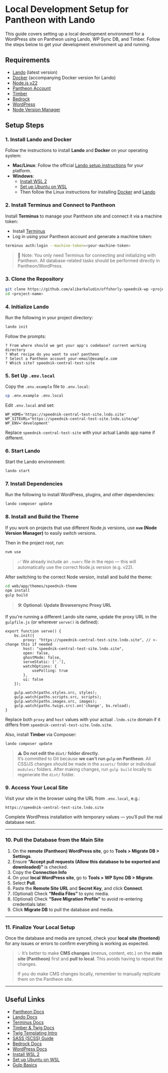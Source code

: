 
# Local Development Setup for Pantheon with Lando

This guide covers setting up a local development environment for a WordPress site on Pantheon using Lando, WP Sync DB, and Timber. Follow the steps below to get your development environment up and running.

## Requirements

- [Lando](https://lando.dev/docs/install/) (latest version)
- [Docker](https://www.docker.com/get-started) (accompanying Docker version for Lando)
- [Node.js v22](https://nodejs.org/en/download/)
- [Pantheon Account](https://pantheon.io)
- [Timber](https://timber.github.io/)
- [Bedrock](https://roots.io/bedrock/)
- [WordPress](https://wordpress.org)
- [Node Version Manager](https://github.com/nvm-sh/nvm)

## Setup Steps

### 1. Install Lando and Docker

Follow the instructions to install **Lando** and **Docker** on your operating system:

- **Mac/Linux**: Follow the official [Lando setup instructions](https://lando.dev/docs/install/) for your platform.
- **Windows**: 
  - [Install WSL 2](https://learn.microsoft.com/en-us/windows/wsl/install)
  - [Set up Ubuntu on WSL](https://learn.microsoft.com/en-us/windows/wsl/setup/environment)
  - Then follow the Linux instructions for installing [Docker](https://docs.docker.com/engine/install/ubuntu/) and [Lando](https://docs.lando.dev/core/v3/installation.html)

### 2. Install Terminus and Connect to Pantheon

Install **Terminus** to manage your Pantheon site and connect it via a machine token:

- Install [Terminus](https://pantheon.io/docs/terminus/install)
- Log in using your Pantheon account and generate a machine token:

```bash
terminus auth:login --machine-token=<your-machine-token>
```

> 🧠 Note: You only need Terminus for connecting and initializing with Pantheon. All database-related tasks should be performed directly in Pantheon/WordPress.

### 3. Clone the Repository

```bash
git clone https://github.com/alibarkaludin/offshorly-speednik-wp <project-name>
cd <project-name>
```

### 4. Initialize Lando

Run the following in your project directory:

```bash
lando init
```

Follow the prompts:

```
? From where should we get your app's codebase? current working directory
? What recipe do you want to use? pantheon
? Select a Pantheon account your-email@example.com
? Which site? speednik-central-test-site
```

### 5. Set Up `.env.local`

Copy the `.env.example` file to `.env.local`:

```bash
cp .env.example .env.local
```

Edit `.env.local` and set:

```dotenv
WP_HOME='https://speednik-central-test-site.lndo.site'
WP_SITEURL="https://speednik-central-test-site.lndo.site/wp"
WP_ENV='development'
```

Replace `speednik-central-test-site` with your actual Lando app name if different.

### 6. Start Lando

Start the Lando environment:

```bash
lando start
```

### 7. Install Dependencies

Run the following to install WordPress, plugins, and other dependencies:

```bash
lando composer update
```

### 8. Install and Build the Theme

If you work on projects that use different Node.js versions, use **`nvm` (Node Version Manager)** to easily switch versions.

Then in the project root, run:

```bash
nvm use
```

> ✅ We already include an `.nvmrc` file in the repo — this will automatically use the correct Node.js version (e.g. v22).

After switching to the correct Node version, install and build the theme:

```bash
cd web/app/themes/speednik-theme
npm install
gulp build
```

> 🛠️ **Optional: Update Browsersync Proxy URL**

If you're running a different Lando site name, update the proxy URL in the `gulpfile.js` (or wherever `serve()` is defined):

```
export function serve() {
    bs.init({
        proxy: "https://speednik-central-test-site.lndo.site", // <- change this if needed
        host: "speednik-central-test-site.lndo.site",
        open: false,
        ghostMode: false,
        serveStatic: ['.'],
        watchOptions: {
            usePolling: true
        },
        ui: false
    });

    gulp.watch(paths.styles.src, styles);
    gulp.watch(paths.scripts.src, scripts);
    gulp.watch(paths.images.src, images);
    gulp.watch(paths.twigs.src).on('change', bs.reload);
}
```

Replace both `proxy` and `host` values with your actual `.lndo.site` domain if it differs from `speednik-central-test-site.lndo.site`.

Also, install **Timber** via Composer:

```bash
lando composer update
```

> ⚠️ **Do not edit the `dist/` folder directly.**  
> It’s committed to Git because **we can’t run `gulp` on Pantheon**. All CSS/JS changes should be made in the `assets/` folder or individual `modules/` folders. After making changes, run `gulp build` locally to regenerate the `dist/` folder.

### 9. Access Your Local Site

Visit your site in the browser using the URL from `.env.local`, e.g.:

```
https://speednik-central-test-site.lndo.site
```

Complete WordPress installation with temporary values — you’ll pull the real database next.

---

### 10. Pull the Database from the Main Site

1. On the **remote (Pantheon) WordPress site**, go to **Tools > Migrate DB > Settings**.
2. Ensure **“Accept pull requests (Allow this database to be exported and downloaded)”** is checked.
3. Copy the **Connection Info**
4. On your **local WordPress site**, go to **Tools > WP Sync DB > Migrate**.
5. Select **Pull**.
6. Paste the **Remote Site URL** and **Secret Key**, and click **Connect**.
7. (Optional) Check **“Media Files”** to sync media.
8. (Optional) Check **“Save Migration Profile”** to avoid re-entering credentials later.
9. Click **Migrate DB** to pull the database and media.

---

### 11. Finalize Your Local Setup

Once the database and media are synced, check your **local site (frontend)** for any issues or errors to confirm everything is working as expected.

> 💡 It’s better to make **CMS changes** (menus, content, etc.) on the **main site (Pantheon)** first and **pull to local**. This avoids having to repeat the changes.
>
> If you do make CMS changes locally, remember to manually replicate them on the Pantheon site.

---

## Useful Links

- [Pantheon Docs](https://pantheon.io/docs)
- [Lando Docs](https://lando.dev/docs)
- [Terminus Docs](https://pantheon.io/docs/terminus)
- [Timber & Twig Docs](https://timber.github.io/docs/)
- [Twig Templating Intro](https://twig.symfony.com/doc/3.x/)
- [SASS (SCSS) Guide](https://sass-lang.com/guide)
- [Bedrock Docs](https://roots.io/bedrock/)
- [WordPress Docs](https://wordpress.org/support/)
- [Install WSL 2](https://learn.microsoft.com/en-us/windows/wsl/install)
- [Set up Ubuntu on WSL](https://learn.microsoft.com/en-us/windows/wsl/setup/environment)
- [Gulp Basics](https://gulpjs.com/docs/en/getting-started/quick-start)
